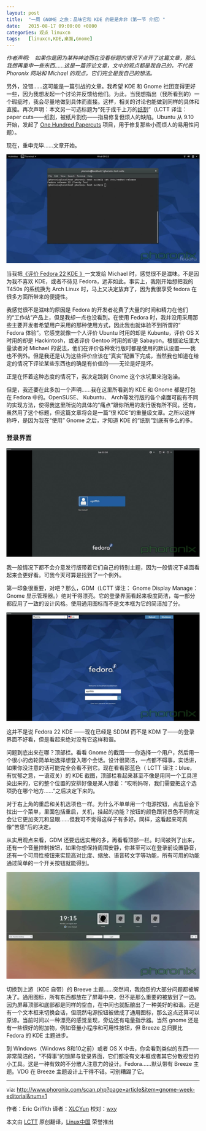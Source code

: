 ```yaml
---
layout: post
title:	"一周 GNOME 之旅：品味它和 KDE 的是是非非（第一节 介绍）"
date:	2015-08-17 09:00:00 +0800 
categories:	观点 linuxcn 
tags:	[linuxcn,KDE,桌面,Gnome]
---
```



*作者声明:　如果你是因为某种神迹而在没看标题的情况下点开了这篇文章，那么我想再重申一些东西……这是一篇评论文章，文中的观点都是我自己的，不代表 Phoronix 网站和 Michael 的观点。它们完全是我自己的想法。*


另外，没错……这可能是一篇引战的文章。我希望 KDE 和 Gnome 社团变得更好一些，因为我想发起一个讨论并反馈给他们。为此，当我想指出（我所看到的）一个瑕疵时，我会尽量地做到具体而直接。这样，相关的讨论也能做到同样的具体和直接。再次声明：本文另一可选标题为“死于成千上万的[纸割](https://wiki.ubuntu.com/One%20Hundred%20Papercuts)”（LCTT 译注：paper cuts——纸割，被纸片割伤——指易修复但烦人的缺陷。Ubuntu 从 9.10 开始，发起了 [One Hundred Papercuts](https://wiki.ubuntu.com/One%20Hundred%20Papercuts) 项目，用于修复那些小而烦人的易用性问题）。


现在，重申完毕……文章开始。


![](/Asserts/Images/album/201508/17/061110s4tgjg8bjbzymg58.jpeg)


当我把[《评价 Fedora 22 KDE 》](http://www.phoronix.com/scan.php?page=article&item=fedora-22-kde&num=1)一文发给 Michael 时，感觉很不是滋味。不是因为我不喜欢 KDE，或者不待见 Fedora，远非如此。事实上，我刚开始想把我的 T450s 的系统换为 Arch Linux 时，马上又决定放弃了，因为我很享受 fedora 在很多方面所带来的便捷性。


我感觉很不是滋味的原因是 Fedora 的开发者花费了大量的时间和精力在他们的“工作站”产品上，但是我却一点也没看到。在使用 Fedora 时，我并没用采用那些主要开发者希望用户采用的那种使用方式，因此我也就体验不到所谓的“ Fedora 体验”。它感觉就像一个人评价 Ubuntu 时用的却是 Kubuntu，评价 OS X 时用的却是 Hackintosh，或者评价 Gentoo 时用的却是 Sabayon。根据论坛里大量读者对 Michael 的说法，他们在评价各种发行版时都是使用的默认设置——我也不例外。但是我还是认为这些评价应该在“真实”配置下完成，当然我也知道在给定的情况下评论某些东西也的确是有价值的——无论是好是坏。


正是在怀着这种态度的情况下，我决定跳到 Gnome 这个水坑里来泡泡澡。


但是，我还要在此多加一个声明……我在这里所看到的 KDE 和 Gnome 都是打包在 Fedora 中的。OpenSUSE、 Kubuntu、 Arch等发行版的各个桌面可能有不同的实现方法，使得我这里所说的具体的“痛点”跟你所用的发行版有所不同。还有，虽然用了这个标题，但这篇文章将会是一篇“很 KDE”的重量级文章。之所以这样称呼，是因为我在“使用” Gnome 之后，才知道 KDE 的“纸割”到底有多么的多。


### 登录界面


![Gnome GDM](/Asserts/Images/album/201508/17/061126o0364cjnq00wic3w.jpeg)


我一般情况下都不会介意发行版带着它们自己的特别主题，因为一般情况下桌面看起来会更好看。可我今天可算是找到了一个例外。


第一印象很重要，对吧？那么，GDM（LCTT 译注： Gnome Display Manage：Gnome 显示管理器。）绝对干得漂亮。它的登录界面看起来极度简洁，每一部分都应用了一致的设计风格。使用通用图标而不是文本框为它的简洁加了分。


![KDE SDDM](/Asserts/Images/album/201508/17/061158g1t1zupn11117oaf.jpeg)


这并不是说 Fedora 22 KDE ——现在已经是 SDDM 而不是 KDM 了——的登录界面不好看，但是看起来绝对没有它这样和谐。


问题到底出来在哪？顶部栏。看看 Gnome 的截图——你选择一个用户，然后用一个很小的齿轮简单地选择想登入哪个会话。设计很简洁，一点都不碍事，实话讲，如果你没注意的话可能完全会看不到它。现在看看那蓝色（ LCTT 译注：blue，有忧郁之意，一语双关）的 KDE 截图，顶部栏看起来甚至不像是用同一个工具渲染出来的，它的整个位置的安排好像是某人想着：“哎哟妈呀，我们需要把这个选项扔在哪个地方……”之后决定下来的。


对于右上角的重启和关机选项也一样。为什么不单单用一个电源按钮，点击后会下拉出一个菜单，里面包括重启，关机，挂起的功能？按钮的颜色跟背景色不同肯定会让它更加突兀和显眼……但我可不觉得这样子有多好。同样，这看起来可真像“苦思”后的决定。


从实用观点来看，GDM 还要远远实用的多，再看看顶部一栏。时间被列了出来，还有一个音量控制按钮，如果你想保持周围安静，你甚至可以在登录前设置静音，还有一个可用性按钮来实现高对比度、缩放、语音转文字等功能，所有可用的功能通过简单的一个开关按钮就能得到。


![KDE Breeve 主题](/Asserts/Images/album/201508/17/061236tp1puggkk1h5h6jt.jpeg)


切换到上游（KDE 自带）的 Breeve 主题……突然间，我抱怨的大部分问题都被解决了。通用图标，所有东西都放在了屏幕中央，但不是那么重要的被放到了一边。因为屏幕顶部和底部都是同样的空白，在中间也就酝酿出了一种美好的和谐。还是有一个文本框来切换会话，但既然电源按钮被做成了通用图标，那么这点还算可以原谅。当前时间以一种漂亮的感觉呈现，旁边还有电量指示器。当然 gnome 还是有一些很好的附加物，例如音量小程序和可用性按钮，但 Breeze 总归要比 Fedora 的 KDE 主题进步。


到 Windows（Windows 8和10之前）或者 OS X 中去，你会看到类似的东西——非常简洁的，“不碍事”的锁屏与登录界面，它们都没有文本框或者其它分散视觉的小工具。这是一种有效的不分散人注意力的设计。Fedora……默认带有 Breeze 主题。VDG 在 Breeze 主题设计上干得不错。可别糟蹋了它。




---


via: <http://www.phoronix.com/scan.php?page=article&item=gnome-week-editorial&num=1>


作者：Eric Griffith 译者：[XLCYun](https://github.com/XLCYun) 校对：[wxy](https://github.com/wxy)


本文由 [LCTT](https://github.com/LCTT/TranslateProject) 原创翻译，[Linux中国](https://linux.cn/) 荣誉推出
